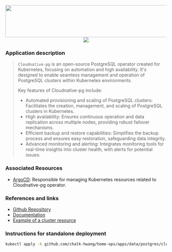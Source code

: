 <p align="center">
  <img width="550" height="100" src="https://raw.githubusercontent.com/chalk-hwang/home-ops/main/docs/assets/logos/cloudnative.png" />
  <br />
  <img src="https://img.shields.io/github/v/release/cloudnative-pg/cloudnative-pg?label=Latest%20Version&logo=github&style=for-the-badge" />
</p>

### Application description

> `Cloudnative-pg` is an open-source PostgreSQL operator created for Kubernetes, focusing on automation and high availability. It's designed to enable seamless management and operation of PostgreSQL clusters within Kubernetes environments.
>
> Key features of Cloudnative-pg include:
> - Automated provisioning and scaling of PostgreSQL clusters: Facilitates the creation, management, and scaling of PostgreSQL clusters in Kubernetes.
> - High availability: Ensures continuous operation and data replication across multiple nodes, providing robust failover mechanisms.
> - Efficient backup and restore capabilities: Simplifies the backup process and ensures easy restoration, safeguarding data integrity.
> - Advanced monitoring and alerting: Integrates monitoring tools for real-time insights into cluster health, with alerts for potential issues.
>

### Associated Resources

- [ArgoCD][argo-uri]: Responsible for managing Kubernetes resources related to Cloudnative-pg operator.

### References and links

- [Github Repository][github-uri]
- [Documentation][docs-uri]
- [Example of a cluster resource][example-uri]

### Instructions for standalone deployment

```bash
kubectl apply -k github.com/chalk-hwang/home-ops/apps/data/postgres/cloudnative
```

[github-uri]: https://github.com/chalk-hwang/home-ops
[argo-uri]: https://github.com/chalk-hwang/home-ops/tree/main/apps/argocd
[example-uri]: https://github.com/chalk-hwang/home-ops/blob/main/apps/services/n8n/base/db.yaml
[docs-uri]: https://postgres-operator.readthedocs.io/en/latest/
